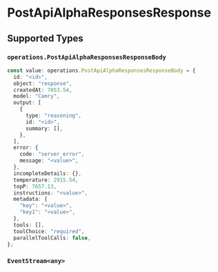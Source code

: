# PostApiAlphaResponsesResponse


## Supported Types

### `operations.PostApiAlphaResponsesResponseBody`

```typescript
const value: operations.PostApiAlphaResponsesResponseBody = {
  id: "<id>",
  object: "response",
  createdAt: 7053.54,
  model: "Camry",
  output: [
    {
      type: "reasoning",
      id: "<id>",
      summary: [],
    },
  ],
  error: {
    code: "server_error",
    message: "<value>",
  },
  incompleteDetails: {},
  temperature: 2915.54,
  topP: 7657.13,
  instructions: "<value>",
  metadata: {
    "key": "<value>",
    "key1": "<value>",
  },
  tools: [],
  toolChoice: "required",
  parallelToolCalls: false,
};
```

### `EventStream<any>`

